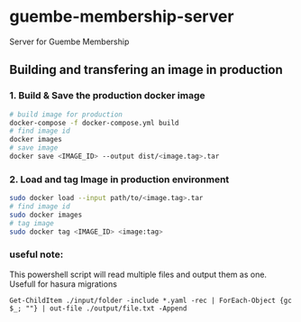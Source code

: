 # guembe-membership-server
Server for Guembe Membership

## Building and transfering an image in production

### 1. Build & Save the production docker image

```sh
# build image for production
docker-compose -f docker-compose.yml build
# find image id
docker images
# save image
docker save <IMAGE_ID> --output dist/<image.tag>.tar
```

### 2. Load and tag Image in production environment

```sh
sudo docker load --input path/to/<image.tag>.tar
# find image id
sudo docker images
# tag image
sudo docker tag <IMAGE_ID> <image:tag>
```

### useful note:

This powershell script will read multiple files and output them as one. Usefull for hasura migrations

```
Get-ChildItem ./input/folder -include *.yaml -rec | ForEach-Object {gc $_; ""} | out-file ./output/file.txt -Append
```